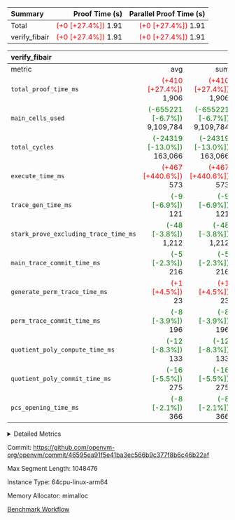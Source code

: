 | Summary | Proof Time (s) | Parallel Proof Time (s) |
|:---|---:|---:|
| Total | <span style='color: red'>(+0 [+27.4%])</span> 1.91 | <span style='color: red'>(+0 [+27.4%])</span> 1.91 |
| verify_fibair | <span style='color: red'>(+0 [+27.4%])</span> 1.91 | <span style='color: red'>(+0 [+27.4%])</span> 1.91 |


| verify_fibair |||||
|:---|---:|---:|---:|---:|
|metric|avg|sum|max|min|
| `total_proof_time_ms ` | <span style='color: red'>(+410 [+27.4%])</span> 1,906 | <span style='color: red'>(+410 [+27.4%])</span> 1,906 | <span style='color: red'>(+410 [+27.4%])</span> 1,906 | <span style='color: red'>(+410 [+27.4%])</span> 1,906 |
| `main_cells_used     ` | <span style='color: green'>(-655221 [-6.7%])</span> 9,109,784 | <span style='color: green'>(-655221 [-6.7%])</span> 9,109,784 | <span style='color: green'>(-655221 [-6.7%])</span> 9,109,784 | <span style='color: green'>(-655221 [-6.7%])</span> 9,109,784 |
| `total_cycles        ` | <span style='color: green'>(-24319 [-13.0%])</span> 163,066 | <span style='color: green'>(-24319 [-13.0%])</span> 163,066 | <span style='color: green'>(-24319 [-13.0%])</span> 163,066 | <span style='color: green'>(-24319 [-13.0%])</span> 163,066 |
| `execute_time_ms     ` | <span style='color: red'>(+467 [+440.6%])</span> 573 | <span style='color: red'>(+467 [+440.6%])</span> 573 | <span style='color: red'>(+467 [+440.6%])</span> 573 | <span style='color: red'>(+467 [+440.6%])</span> 573 |
| `trace_gen_time_ms   ` | <span style='color: green'>(-9 [-6.9%])</span> 121 | <span style='color: green'>(-9 [-6.9%])</span> 121 | <span style='color: green'>(-9 [-6.9%])</span> 121 | <span style='color: green'>(-9 [-6.9%])</span> 121 |
| `stark_prove_excluding_trace_time_ms` | <span style='color: green'>(-48 [-3.8%])</span> 1,212 | <span style='color: green'>(-48 [-3.8%])</span> 1,212 | <span style='color: green'>(-48 [-3.8%])</span> 1,212 | <span style='color: green'>(-48 [-3.8%])</span> 1,212 |
| `main_trace_commit_time_ms` | <span style='color: green'>(-5 [-2.3%])</span> 216 | <span style='color: green'>(-5 [-2.3%])</span> 216 | <span style='color: green'>(-5 [-2.3%])</span> 216 | <span style='color: green'>(-5 [-2.3%])</span> 216 |
| `generate_perm_trace_time_ms` | <span style='color: red'>(+1 [+4.5%])</span> 23 | <span style='color: red'>(+1 [+4.5%])</span> 23 | <span style='color: red'>(+1 [+4.5%])</span> 23 | <span style='color: red'>(+1 [+4.5%])</span> 23 |
| `perm_trace_commit_time_ms` | <span style='color: green'>(-8 [-3.9%])</span> 196 | <span style='color: green'>(-8 [-3.9%])</span> 196 | <span style='color: green'>(-8 [-3.9%])</span> 196 | <span style='color: green'>(-8 [-3.9%])</span> 196 |
| `quotient_poly_compute_time_ms` | <span style='color: green'>(-12 [-8.3%])</span> 133 | <span style='color: green'>(-12 [-8.3%])</span> 133 | <span style='color: green'>(-12 [-8.3%])</span> 133 | <span style='color: green'>(-12 [-8.3%])</span> 133 |
| `quotient_poly_commit_time_ms` | <span style='color: green'>(-16 [-5.5%])</span> 275 | <span style='color: green'>(-16 [-5.5%])</span> 275 | <span style='color: green'>(-16 [-5.5%])</span> 275 | <span style='color: green'>(-16 [-5.5%])</span> 275 |
| `pcs_opening_time_ms ` | <span style='color: green'>(-8 [-2.1%])</span> 366 | <span style='color: green'>(-8 [-2.1%])</span> 366 | <span style='color: green'>(-8 [-2.1%])</span> 366 | <span style='color: green'>(-8 [-2.1%])</span> 366 |



<details>
<summary>Detailed Metrics</summary>

|  | verify_program_compile_ms | total_cells | stark_prove_excluding_trace_time_ms | quotient_poly_compute_time_ms | quotient_poly_commit_time_ms | perm_trace_commit_time_ms | pcs_opening_time_ms | main_trace_commit_time_ms |
| --- | --- | --- | --- | --- | --- | --- | --- |
|  | 5 | 65,536 | 63 | 3 | 14 | 0 | 32 | 13 | 

| air_name | rows | quotient_deg | main_cols | interactions | constraints | cells |
| --- | --- | --- | --- | --- | --- | --- |
| AccessAdapterAir<2> |  | 4 |  | 5 | 11 |  | 
| AccessAdapterAir<4> |  | 4 |  | 5 | 11 |  | 
| AccessAdapterAir<8> |  | 4 |  | 5 | 11 |  | 
| FibonacciAir | 32,768 | 1 | 2 |  | 5 | 65,536 | 
| FriReducedOpeningAir |  | 4 |  | 39 | 59 |  | 
| NativePoseidon2Air<BabyBearParameters>, 1> |  | 4 |  | 136 | 530 |  | 
| PhantomAir |  | 4 |  | 3 | 4 |  | 
| ProgramAir |  | 1 |  | 1 | 4 |  | 
| VariableRangeCheckerAir |  | 1 |  | 1 | 4 |  | 
| VmAirWrapper<AluNativeAdapterAir, FieldArithmeticCoreAir> |  | 4 |  | 15 | 23 |  | 
| VmAirWrapper<BranchNativeAdapterAir, BranchEqualCoreAir<1> |  | 4 |  | 11 | 22 |  | 
| VmAirWrapper<JalNativeAdapterAir, JalCoreAir> |  | 4 |  | 7 | 6 |  | 
| VmAirWrapper<NativeAdapterAir<2, 0>, PublicValuesCoreAir> |  | 4 |  | 11 | 22 |  | 
| VmAirWrapper<NativeLoadStoreAdapterAir<1>, NativeLoadStoreCoreAir<1> |  | 4 |  | 15 | 16 |  | 
| VmAirWrapper<NativeLoadStoreAdapterAir<4>, NativeLoadStoreCoreAir<4> |  | 4 |  | 15 | 16 |  | 
| VmAirWrapper<NativeVectorizedAdapterAir<4>, FieldExtensionCoreAir> |  | 4 |  | 15 | 23 |  | 
| VmConnectorAir |  | 4 |  | 3 | 8 |  | 
| VolatileBoundaryAir |  | 4 |  | 4 | 16 |  | 

| group | trace_gen_time_ms | total_proof_time_ms | total_cycles | total_cells | stark_prove_excluding_trace_time_ms | quotient_poly_compute_time_ms | quotient_poly_commit_time_ms | perm_trace_commit_time_ms | pcs_opening_time_ms | main_trace_commit_time_ms | main_cells_used | generate_perm_trace_time_ms | execute_time_ms |
| --- | --- | --- | --- | --- | --- | --- | --- | --- | --- | --- | --- | --- | --- |
| verify_fibair | 121 | 1,906 | 163,066 | 25,418,392 | 1,212 | 133 | 275 | 196 | 366 | 216 | 9,109,784 | 23 | 573 | 

| group | air_name | rows | prep_cols | perm_cols | main_cols | cells |
| --- | --- | --- | --- | --- | --- | --- |
| verify_fibair | AccessAdapterAir<2> | 65,536 |  | 12 | 11 | 1,507,328 | 
| verify_fibair | AccessAdapterAir<4> | 32,768 |  | 12 | 13 | 819,200 | 
| verify_fibair | AccessAdapterAir<8> | 128 |  | 12 | 17 | 3,712 | 
| verify_fibair | FriReducedOpeningAir | 1,024 |  | 44 | 27 | 72,704 | 
| verify_fibair | NativePoseidon2Air<BabyBearParameters>, 1> | 16,384 |  | 160 | 399 | 9,158,656 | 
| verify_fibair | PhantomAir | 4,096 |  | 8 | 6 | 57,344 | 
| verify_fibair | ProgramAir | 8,192 |  | 8 | 10 | 147,456 | 
| verify_fibair | VariableRangeCheckerAir | 262,144 | 2 | 8 | 1 | 2,359,296 | 
| verify_fibair | VmAirWrapper<AluNativeAdapterAir, FieldArithmeticCoreAir> | 131,072 |  | 20 | 29 | 6,422,528 | 
| verify_fibair | VmAirWrapper<BranchNativeAdapterAir, BranchEqualCoreAir<1> | 32,768 |  | 16 | 23 | 1,277,952 | 
| verify_fibair | VmAirWrapper<JalNativeAdapterAir, JalCoreAir> | 4,096 |  | 12 | 9 | 86,016 | 
| verify_fibair | VmAirWrapper<NativeLoadStoreAdapterAir<1>, NativeLoadStoreCoreAir<1> | 32,768 |  | 24 | 22 | 1,507,328 | 
| verify_fibair | VmAirWrapper<NativeLoadStoreAdapterAir<4>, NativeLoadStoreCoreAir<4> | 16,384 |  | 24 | 31 | 901,120 | 
| verify_fibair | VmAirWrapper<NativeVectorizedAdapterAir<4>, FieldExtensionCoreAir> | 8,192 |  | 20 | 38 | 475,136 | 
| verify_fibair | VmConnectorAir | 2 | 1 | 8 | 4 | 24 | 
| verify_fibair | VolatileBoundaryAir | 32,768 |  | 8 | 11 | 622,592 | 

| group | air_name | dsl_ir | opcode | cells_used |
| --- | --- | --- | --- | --- |
| verify_fibair | <AluNativeAdapterAir,FieldArithmeticCoreAir> |  | ADD | 29 | 
| verify_fibair | <AluNativeAdapterAir,FieldArithmeticCoreAir> | AddEFFI | ADD | 13,224 | 
| verify_fibair | <AluNativeAdapterAir,FieldArithmeticCoreAir> | AddEI | ADD | 242,092 | 
| verify_fibair | <AluNativeAdapterAir,FieldArithmeticCoreAir> | AddF | ADD | 45,675 | 
| verify_fibair | <AluNativeAdapterAir,FieldArithmeticCoreAir> | AddFI | ADD | 48,575 | 
| verify_fibair | <AluNativeAdapterAir,FieldArithmeticCoreAir> | AddV | ADD | 218,167 | 
| verify_fibair | <AluNativeAdapterAir,FieldArithmeticCoreAir> | AddVI | ADD | 220,458 | 
| verify_fibair | <AluNativeAdapterAir,FieldArithmeticCoreAir> | Alloc | ADD | 336,168 | 
| verify_fibair | <AluNativeAdapterAir,FieldArithmeticCoreAir> | Alloc | MUL | 81,606 | 
| verify_fibair | <AluNativeAdapterAir,FieldArithmeticCoreAir> | CastFV | ADD | 1,305 | 
| verify_fibair | <AluNativeAdapterAir,FieldArithmeticCoreAir> | DivEIN | ADD | 116 | 
| verify_fibair | <AluNativeAdapterAir,FieldArithmeticCoreAir> | DivF | DIV | 20,706 | 
| verify_fibair | <AluNativeAdapterAir,FieldArithmeticCoreAir> | DivFIN | DIV | 87 | 
| verify_fibair | <AluNativeAdapterAir,FieldArithmeticCoreAir> | ImmE | ADD | 24,824 | 
| verify_fibair | <AluNativeAdapterAir,FieldArithmeticCoreAir> | ImmF | ADD | 49,822 | 
| verify_fibair | <AluNativeAdapterAir,FieldArithmeticCoreAir> | ImmV | ADD | 109,040 | 
| verify_fibair | <AluNativeAdapterAir,FieldArithmeticCoreAir> | LoadE | ADD | 59,682 | 
| verify_fibair | <AluNativeAdapterAir,FieldArithmeticCoreAir> | LoadE | MUL | 59,682 | 
| verify_fibair | <AluNativeAdapterAir,FieldArithmeticCoreAir> | LoadF | ADD | 7,598 | 
| verify_fibair | <AluNativeAdapterAir,FieldArithmeticCoreAir> | LoadF | MUL | 580 | 
| verify_fibair | <AluNativeAdapterAir,FieldArithmeticCoreAir> | LoadHeapPtr | ADD | 29 | 
| verify_fibair | <AluNativeAdapterAir,FieldArithmeticCoreAir> | LoadV | ADD | 95,845 | 
| verify_fibair | <AluNativeAdapterAir,FieldArithmeticCoreAir> | LoadV | MUL | 77,430 | 
| verify_fibair | <AluNativeAdapterAir,FieldArithmeticCoreAir> | MulEF | MUL | 73,312 | 
| verify_fibair | <AluNativeAdapterAir,FieldArithmeticCoreAir> | MulEI | ADD | 8,932 | 
| verify_fibair | <AluNativeAdapterAir,FieldArithmeticCoreAir> | MulF | MUL | 123,395 | 
| verify_fibair | <AluNativeAdapterAir,FieldArithmeticCoreAir> | MulFI | MUL | 40,484 | 
| verify_fibair | <AluNativeAdapterAir,FieldArithmeticCoreAir> | MulVI | MUL | 27,579 | 
| verify_fibair | <AluNativeAdapterAir,FieldArithmeticCoreAir> | StoreE | ADD | 23,142 | 
| verify_fibair | <AluNativeAdapterAir,FieldArithmeticCoreAir> | StoreE | MUL | 23,142 | 
| verify_fibair | <AluNativeAdapterAir,FieldArithmeticCoreAir> | StoreF | ADD | 5,307 | 
| verify_fibair | <AluNativeAdapterAir,FieldArithmeticCoreAir> | StoreF | MUL | 290 | 
| verify_fibair | <AluNativeAdapterAir,FieldArithmeticCoreAir> | StoreHeapPtr | ADD | 29 | 
| verify_fibair | <AluNativeAdapterAir,FieldArithmeticCoreAir> | StoreV | ADD | 19,169 | 
| verify_fibair | <AluNativeAdapterAir,FieldArithmeticCoreAir> | StoreV | MUL | 1,537 | 
| verify_fibair | <AluNativeAdapterAir,FieldArithmeticCoreAir> | SubEF | ADD | 11,397 | 
| verify_fibair | <AluNativeAdapterAir,FieldArithmeticCoreAir> | SubEF | SUB | 3,799 | 
| verify_fibair | <AluNativeAdapterAir,FieldArithmeticCoreAir> | SubEI | ADD | 232 | 
| verify_fibair | <AluNativeAdapterAir,FieldArithmeticCoreAir> | SubFI | SUB | 40,455 | 
| verify_fibair | <AluNativeAdapterAir,FieldArithmeticCoreAir> | SubV | SUB | 43,877 | 
| verify_fibair | <AluNativeAdapterAir,FieldArithmeticCoreAir> | SubVI | SUB | 21,605 | 
| verify_fibair | <AluNativeAdapterAir,FieldArithmeticCoreAir> | SubVIN | SUB | 18,270 | 
| verify_fibair | <AluNativeAdapterAir,FieldArithmeticCoreAir> | UnsafeCastVF | ADD | 87 | 
| verify_fibair | <AluNativeAdapterAir,FieldArithmeticCoreAir> | ZipFor | ADD | 476,035 | 
| verify_fibair | <BranchNativeAdapterAir,BranchEqualCoreAir<1>> | AssertEqE | BNE | 3,956 | 
| verify_fibair | <BranchNativeAdapterAir,BranchEqualCoreAir<1>> | AssertEqEI | BNE | 92 | 
| verify_fibair | <BranchNativeAdapterAir,BranchEqualCoreAir<1>> | AssertEqF | BNE | 33,120 | 
| verify_fibair | <BranchNativeAdapterAir,BranchEqualCoreAir<1>> | AssertEqV | BNE | 17,595 | 
| verify_fibair | <BranchNativeAdapterAir,BranchEqualCoreAir<1>> | AssertEqVI | BNE | 483 | 
| verify_fibair | <BranchNativeAdapterAir,BranchEqualCoreAir<1>> | IfEq | BNE | 2,599 | 
| verify_fibair | <BranchNativeAdapterAir,BranchEqualCoreAir<1>> | IfEqI | BNE | 70,058 | 
| verify_fibair | <BranchNativeAdapterAir,BranchEqualCoreAir<1>> | IfNe | BEQ | 2,645 | 
| verify_fibair | <BranchNativeAdapterAir,BranchEqualCoreAir<1>> | IfNeI | BEQ | 46 | 
| verify_fibair | <BranchNativeAdapterAir,BranchEqualCoreAir<1>> | ZipFor | BNE | 341,182 | 
| verify_fibair | <JalNativeAdapterAir,JalCoreAir> |  | JAL | 9 | 
| verify_fibair | <JalNativeAdapterAir,JalCoreAir> | IfEqI | JAL | 12,159 | 
| verify_fibair | <JalNativeAdapterAir,JalCoreAir> | IfNe | JAL | 18 | 
| verify_fibair | <JalNativeAdapterAir,JalCoreAir> | ZipFor | JAL | 16,515 | 
| verify_fibair | <NativeLoadStoreAdapterAir<1>,NativeLoadStoreCoreAir<1>> | LoadF | LOADW | 57,618 | 
| verify_fibair | <NativeLoadStoreAdapterAir<1>,NativeLoadStoreCoreAir<1>> | LoadV | LOADW | 248,160 | 
| verify_fibair | <NativeLoadStoreAdapterAir<1>,NativeLoadStoreCoreAir<1>> | StoreF | STOREW | 21,582 | 
| verify_fibair | <NativeLoadStoreAdapterAir<1>,NativeLoadStoreCoreAir<1>> | StoreHintWord | HINT_STOREW | 155,870 | 
| verify_fibair | <NativeLoadStoreAdapterAir<1>,NativeLoadStoreCoreAir<1>> | StoreV | STOREW | 97,834 | 
| verify_fibair | <NativeLoadStoreAdapterAir<4>,NativeLoadStoreCoreAir<4>> | LoadE | LOADW | 130,634 | 
| verify_fibair | <NativeLoadStoreAdapterAir<4>,NativeLoadStoreCoreAir<4>> | StoreE | STOREW | 168,361 | 
| verify_fibair | <NativeVectorizedAdapterAir<4>,FieldExtensionCoreAir> | AddE | FE4ADD | 55,062 | 
| verify_fibair | <NativeVectorizedAdapterAir<4>,FieldExtensionCoreAir> | DivE | BBE4DIV | 28,804 | 
| verify_fibair | <NativeVectorizedAdapterAir<4>,FieldExtensionCoreAir> | DivEIN | BBE4DIV | 38 | 
| verify_fibair | <NativeVectorizedAdapterAir<4>,FieldExtensionCoreAir> | MulE | BBE4MUL | 114,076 | 
| verify_fibair | <NativeVectorizedAdapterAir<4>,FieldExtensionCoreAir> | MulEI | BBE4MUL | 2,926 | 
| verify_fibair | <NativeVectorizedAdapterAir<4>,FieldExtensionCoreAir> | SubE | FE4SUB | 71,896 | 
| verify_fibair | FriReducedOpeningAir | FriReducedOpening | FRI_REDUCED_OPENING | 15,876 | 
| verify_fibair | PhantomAir | HintBitsF | PHANTOM | 270 | 
| verify_fibair | PhantomAir | HintFelt | PHANTOM | 9,186 | 
| verify_fibair | PhantomAir | HintInputVec | PHANTOM | 3,918 | 
| verify_fibair | PhantomAir | HintLoad | PHANTOM | 4,788 | 
| verify_fibair | VerifyBatchAir | Poseidon2PermuteBabyBear | PERM_POS2 | 10,374 | 
| verify_fibair | VerifyBatchAir | VerifyBatchExt | VERIFY_BATCH | 2,765,070 | 
| verify_fibair | VerifyBatchAir | VerifyBatchFelt | VERIFY_BATCH | 636,804 | 

| group | chip_name | rows_used |
| --- | --- | --- |
| verify_fibair | <AluNativeAdapterAir,FieldArithmeticCoreAir> | 92,236 | 
| verify_fibair | <BranchNativeAdapterAir,BranchEqualCoreAir<1>> | 20,512 | 
| verify_fibair | <JalNativeAdapterAir,JalCoreAir> | 3,189 | 
| verify_fibair | <NativeLoadStoreAdapterAir<1>,NativeLoadStoreCoreAir<1>> | 26,412 | 
| verify_fibair | <NativeLoadStoreAdapterAir<4>,NativeLoadStoreCoreAir<4>> | 9,645 | 
| verify_fibair | <NativeVectorizedAdapterAir<4>,FieldExtensionCoreAir> | 7,179 | 
| verify_fibair | AccessAdapter<2> | 41,950 | 
| verify_fibair | AccessAdapter<4> | 20,344 | 
| verify_fibair | AccessAdapter<8> | 88 | 
| verify_fibair | Boundary | 30,947 | 
| verify_fibair | FriReducedOpeningAir | 588 | 
| verify_fibair | PhantomAir | 3,027 | 
| verify_fibair | ProgramChip | 5,329 | 
| verify_fibair | VariableRangeCheckerAir | 262,144 | 
| verify_fibair | VerifyBatchAir | 8,552 | 
| verify_fibair | VmConnectorAir | 2 | 

| group | dsl_ir | opcode | frequency |
| --- | --- | --- | --- |
| verify_fibair |  | ADD | 2 | 
| verify_fibair |  | JAL | 1 | 
| verify_fibair | AddE | FE4ADD | 1,449 | 
| verify_fibair | AddEFFI | ADD | 456 | 
| verify_fibair | AddEI | ADD | 8,348 | 
| verify_fibair | AddF | ADD | 1,575 | 
| verify_fibair | AddFI | ADD | 1,675 | 
| verify_fibair | AddV | ADD | 7,523 | 
| verify_fibair | AddVI | ADD | 7,602 | 
| verify_fibair | Alloc | ADD | 11,592 | 
| verify_fibair | Alloc | MUL | 2,814 | 
| verify_fibair | AssertEqE | BNE | 172 | 
| verify_fibair | AssertEqEI | BNE | 4 | 
| verify_fibair | AssertEqF | BNE | 1,440 | 
| verify_fibair | AssertEqV | BNE | 765 | 
| verify_fibair | AssertEqVI | BNE | 21 | 
| verify_fibair | CastFV | ADD | 45 | 
| verify_fibair | DivE | BBE4DIV | 758 | 
| verify_fibair | DivEIN | ADD | 4 | 
| verify_fibair | DivEIN | BBE4DIV | 1 | 
| verify_fibair | DivF | DIV | 714 | 
| verify_fibair | DivFIN | DIV | 3 | 
| verify_fibair | FriReducedOpening | FRI_REDUCED_OPENING | 126 | 
| verify_fibair | HintBitsF | PHANTOM | 45 | 
| verify_fibair | HintFelt | PHANTOM | 1,531 | 
| verify_fibair | HintInputVec | PHANTOM | 653 | 
| verify_fibair | HintLoad | PHANTOM | 798 | 
| verify_fibair | IfEq | BNE | 113 | 
| verify_fibair | IfEqI | BNE | 3,046 | 
| verify_fibair | IfEqI | JAL | 1,351 | 
| verify_fibair | IfNe | BEQ | 115 | 
| verify_fibair | IfNe | JAL | 2 | 
| verify_fibair | IfNeI | BEQ | 2 | 
| verify_fibair | ImmE | ADD | 856 | 
| verify_fibair | ImmF | ADD | 1,718 | 
| verify_fibair | ImmV | ADD | 3,760 | 
| verify_fibair | LoadE | ADD | 2,058 | 
| verify_fibair | LoadE | LOADW | 4,214 | 
| verify_fibair | LoadE | MUL | 2,058 | 
| verify_fibair | LoadF | ADD | 262 | 
| verify_fibair | LoadF | LOADW | 2,619 | 
| verify_fibair | LoadF | MUL | 20 | 
| verify_fibair | LoadHeapPtr | ADD | 1 | 
| verify_fibair | LoadV | ADD | 3,305 | 
| verify_fibair | LoadV | LOADW | 11,280 | 
| verify_fibair | LoadV | MUL | 2,670 | 
| verify_fibair | MulE | BBE4MUL | 3,002 | 
| verify_fibair | MulEF | MUL | 2,528 | 
| verify_fibair | MulEI | ADD | 308 | 
| verify_fibair | MulEI | BBE4MUL | 77 | 
| verify_fibair | MulF | MUL | 4,255 | 
| verify_fibair | MulFI | MUL | 1,396 | 
| verify_fibair | MulVI | MUL | 951 | 
| verify_fibair | Poseidon2PermuteBabyBear | PERM_POS2 | 26 | 
| verify_fibair | StoreE | ADD | 798 | 
| verify_fibair | StoreE | MUL | 798 | 
| verify_fibair | StoreE | STOREW | 5,431 | 
| verify_fibair | StoreF | ADD | 183 | 
| verify_fibair | StoreF | MUL | 10 | 
| verify_fibair | StoreF | STOREW | 981 | 
| verify_fibair | StoreHeapPtr | ADD | 1 | 
| verify_fibair | StoreHintWord | HINT_STOREW | 7,085 | 
| verify_fibair | StoreV | ADD | 661 | 
| verify_fibair | StoreV | MUL | 53 | 
| verify_fibair | StoreV | STOREW | 4,447 | 
| verify_fibair | SubE | FE4SUB | 1,892 | 
| verify_fibair | SubEF | ADD | 393 | 
| verify_fibair | SubEF | SUB | 131 | 
| verify_fibair | SubEI | ADD | 8 | 
| verify_fibair | SubFI | SUB | 1,395 | 
| verify_fibair | SubV | SUB | 1,513 | 
| verify_fibair | SubVI | SUB | 745 | 
| verify_fibair | SubVIN | SUB | 630 | 
| verify_fibair | UnsafeCastVF | ADD | 3 | 
| verify_fibair | VerifyBatchExt | VERIFY_BATCH | 630 | 
| verify_fibair | VerifyBatchFelt | VERIFY_BATCH | 84 | 
| verify_fibair | ZipFor | ADD | 16,415 | 
| verify_fibair | ZipFor | BNE | 14,834 | 
| verify_fibair | ZipFor | JAL | 1,835 | 

</details>


Commit: https://github.com/openvm-org/openvm/commit/46595ea91f5e41ba3ec566b9c377f8b6c46b22af

Max Segment Length: 1048476

Instance Type: 64cpu-linux-arm64

Memory Allocator: mimalloc

[Benchmark Workflow](https://github.com/openvm-org/openvm/actions/runs/13205750234)
